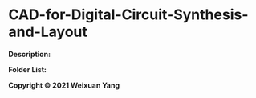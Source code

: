 # CAD-for-Digital-Circuit-Synthesis-and-Layout
<b>Description:</b><br>

<b>Folder List:</b><br>

<b>Copyright © 2021 Weixuan Yang</b>
